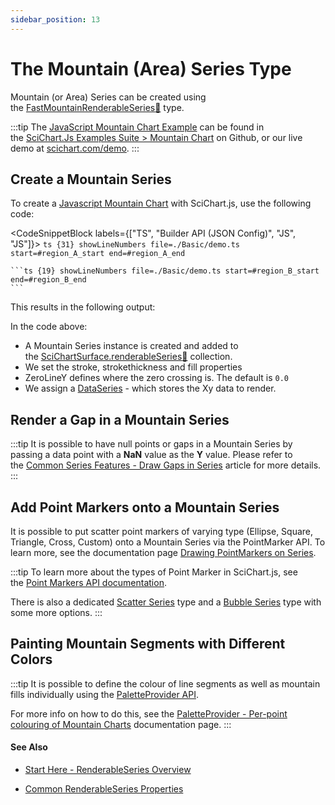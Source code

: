 ```yaml
---
sidebar_position: 13
---
```


# The Mountain (Area) Series Type

Mountain (or Area) Series can be created using the [FastMountainRenderableSeries:blue_book:](https://www.scichart.com/documentation/js/current/typedoc/classes/fastmountainrenderableseries.html) type.

:::tip
The [JavaScript Mountain Chart Example](https://www.scichart.com/demo/javascript/mountain-chart) can be found in the [SciChart.Js Examples Suite > Mountain Chart](https://github.com/ABTSoftware/SciChart.JS.Examples/tree/master/Examples/src/components/Examples/Charts2D/BasicChartTypes/MountainChart) on Github, or our live demo at [scichart.com/demo](https://www.scichart.com/demo/javascript/mountain-chart).
:::

<ChartFromSciChartDemo 
    src="https://www.scichart.com/demo/iframe/mountain-chart" 
    title="Mountain Series Chart" 
/>

## Create a Mountain Series

To create a [Javascript Mountain Chart](https://www.scichart.com/demo/javascript-mountain-chart) with SciChart.js, use the following code:

<CodeSnippetBlock labels={["TS", "Builder API (JSON Config)", "JS", "JS"]}>
    ```ts {31} showLineNumbers file=./Basic/demo.ts start=#region_A_start end=#region_A_end
    ```

    ```ts {19} showLineNumbers file=./Basic/demo.ts start=#region_B_start end=#region_B_end
    ```
</CodeSnippetBlock>

This results in the following output:

<LiveDocSnippet name="./Basic/demo" />

In the code above:

*   A Mountain Series instance is created and added to the [SciChartSurface.renderableSeries:blue_book:](https://www.scichart.com/documentation/js/current/typedoc/classes/scichartsurface.html#renderableseries) collection.
*   We set the stroke, strokethickness and fill properties
*   ZeroLineY defines where the zero crossing is. The default is `0.0`
*   We assign a [DataSeries](/2d-charts/chart-types/data-series-api/data-series-api-overview) - which stores the Xy data to render.

## Render a Gap in a Mountain Series

:::tip
It is possible to have null points or gaps in a Mountain Series by passing a data point with a **NaN** value as the **Y** value. Please refer to the [Common Series Features - Draw Gaps in Series](/2d-charts/chart-types/common-series-apis/drawing-gaps) article for more details.
:::

## Add Point Markers onto a Mountain Series

It is possible to put scatter point markers of varying type (Ellipse, Square, Triangle, Cross, Custom) onto a Mountain Series via the PointMarker API. To learn more, see the documentation page [Drawing PointMarkers on Series](/2d-charts/chart-types/common-series-apis/drawing-point-markers).

:::tip
To learn more about the types of Point Marker in SciChart.js, see the [Point Markers API documentation](/2d-charts/chart-types/common-series-apis/drawing-point-markers).

There is also a dedicated [Scatter Series](/2d-charts/chart-types/xy-scatter-renderable-series) type and a [Bubble Series](/2d-charts/chart-types/fast-bubble-renderable-series) type with some more options.
:::

## Painting Mountain Segments with Different Colors

:::tip
It is possible to define the colour of line segments as well as mountain fills individually using the [PaletteProvider API](/2d-charts/chart-types/palette-provider-api/palette-provider-api-overview).

For more info on how to do this, see the [PaletteProvider - Per-point colouring of Mountain Charts](/2d-charts/chart-types/palette-provider-api/fast-mountain-renderable-series) documentation page.
:::

#### See Also

* [Start Here - RenderableSeries Overview](/2d-charts/chart-types/renderable-series-api-overview)

* [Common RenderableSeries Properties](/2d-charts/chart-types/common-series-apis/is-visible)
